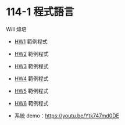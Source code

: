 # 114-1 程式語言
Will 煒培

- [HW1](https://github.com/wilburkwan/net_learning/blob/main/HW01.ipynb) 範例程式

- [HW2](https://github.com/wilburkwan/net_learning/blob/main/HW02.ipynb) 範例程式

- [HW3](https://github.com/wilburkwan/net_learning/blob/main/HW03.ipynb) 範例程式

- [HW4](https://github.com/wilburkwan/net_learning/blob/main/HW04.ipynb) 範例程式

- [HW5](https://github.com/wilburkwan/net_learning/blob/main/HW05.ipynb) 範例程式

- [HW6](https://github.com/wilburkwan/net_learning/blob/main/HW06.ipynb) 範例程式
- 系統 demo：https://youtu.be/Ytk747md0DE
